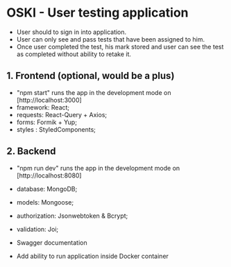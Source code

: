 # OSKI - User testing application

- User should to sign in into application.
- User can only see and pass tests that have been assigned to him.
- Once user completed the test, his mark stored and user can see the test as completed without ability to retake it.

## 1. Frontend (optional, would be a plus)

- "npm start" runs the app in the development mode on [http://localhost:3000]
- framework: React;
- requests: React-Query + Axios;
- forms: Formik + Yup;
- styles : StyledComponents;

## 2. Backend

- "npm run dev" runs the app in the development mode on [http://localhost:8080]
- database: MongoDB;
- models: Mongoose;
- authorization: Jsonwebtoken & Bcrypt;
- validation: Joi;

- Swagger documentation
- Add ability to run application inside Docker container
